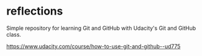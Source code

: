 # reflections

Simple repository for learning Git and GitHub with Udacity's Git and GitHub class.

https://www.udacity.com/course/how-to-use-git-and-github--ud775
